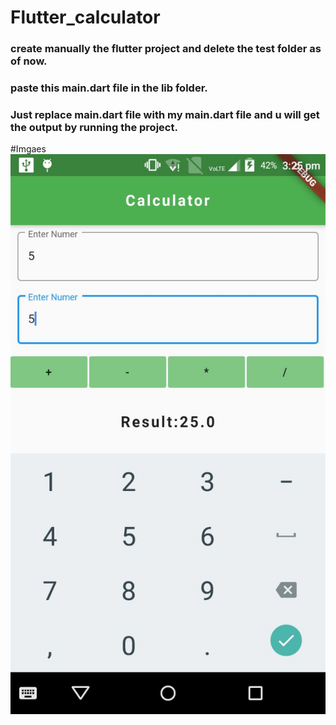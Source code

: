 # Flutter_calculator
### create manually the flutter project and delete the test folder as of now.
### paste this main.dart file in the lib folder. 
### Just replace main.dart file with my main.dart file and u will get the output by running the project.
#Imgaes
![](calculator.jpeg)
